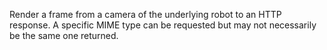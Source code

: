 Render a frame from a camera of the underlying robot to an HTTP response.
A specific MIME type can be requested but may not necessarily be the same one returned.
